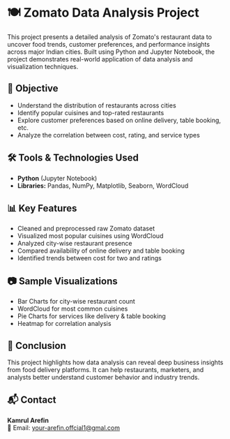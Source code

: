 # 🍽️ Zomato Data Analysis Project

This project presents a detailed analysis of Zomato's restaurant data to uncover food trends, customer preferences, and performance insights across major Indian cities. Built using Python and Jupyter Notebook, the project demonstrates real-world application of data analysis and visualization techniques.

## 📌 Objective

- Understand the distribution of restaurants across cities  
- Identify popular cuisines and top-rated restaurants  
- Explore customer preferences based on online delivery, table booking, etc.  
- Analyze the correlation between cost, rating, and service types  

## 🛠️ Tools & Technologies Used

- **Python** (Jupyter Notebook)  
- **Libraries:** Pandas, NumPy, Matplotlib, Seaborn, WordCloud  

## 📊 Key Features

- Cleaned and preprocessed raw Zomato dataset  
- Visualized most popular cuisines using WordCloud  
- Analyzed city-wise restaurant presence  
- Compared availability of online delivery and table booking  
- Identified trends between cost for two and ratings  

## 📷 Sample Visualizations

- Bar Charts for city-wise restaurant count  
- WordCloud for most common cuisines  
- Pie Charts for services like delivery & table booking  
- Heatmap for correlation analysis  

## 📌 Conclusion

This project highlights how data analysis can reveal deep business insights from food delivery platforms. It can help restaurants, marketers, and analysts better understand customer behavior and industry trends.

## 📬 Contact

**Kamrul Arefin**  
📧 Email: your-arefin.offcial1@gmal.com  

